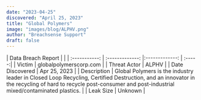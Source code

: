 ```yaml
---
date: "2023-04-25"
discovered: "April 25, 2023"
title: "Global Polymers"
image: "images/blog/ALPHV.png"
author: "Breachsense Support"
draft: false
---
```


| Data Breach Report           |              | 
| :-----------: | :-------------:     |:-------------:    | :-----:|
| Victim      | globalpolymerscorp.com      | 
| Threat Actor      | ALPHV      | 
| Date Discovered      | Apr 25, 2023      | 
| Description      | Global Polymers is the industry leader in Closed Loop Recycling, Certified Destruction, and an innovator in the recycling of hard to recycle post-consumer and post-industrial mixed/contaminated plastics.      | 
| Leak Size      | Unknown      | 

